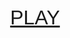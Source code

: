 <style>
@import url('https://fonts.googleapis.com/css2?family=Special+Gothic+Expanded+One&display=swap');
</style>

<center><a href="https://geb-front.onrender.com"><p style="font-family: 'Special Gothic Expanded One', sans-serif;font-size: 2rem">PLAY</p></a></center>
